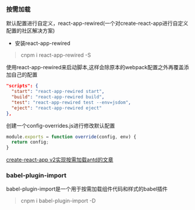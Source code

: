 ### 按需加载
默认配置进行自定义，react-app-rewired(一个对create-react-app进行自定义配置的社区解决方案)
- 安装react-app-rewired
> cnpm i react-app-rewired -S

使用react-app-rewired来启动脚本,这样会除原本的webpack配置之外再覆盖添加自己的配置
  ``` json
  "scripts": {
    "start": "react-app-rewired start",
    "build": "react-app-rewired build",
    "test": "react-app-rewired test --env=jsdom",
    "eject": "react-app-rewired eject"
  },
  ```
  创建一个config-overrides.js进行修改默认配置
  ``` javascript
  module.exports = function override(config, env) {
    return config;
  }
  ```
  [create-react-app v2实现按需加载antd的文章](https://github.com/ant-design/ant-design-mobile/issues/3094)
  ### babel-plugin-import
  babel-plugin-import是一个用于按需加载组件代码和样式的babel插件
  > cnpm i babel-plugin-import -D

